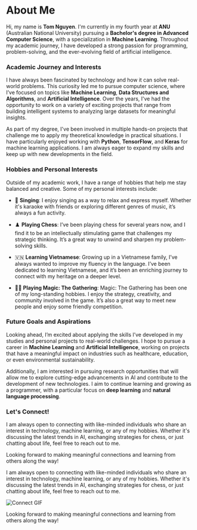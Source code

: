 # About Me

Hi, my name is **Tom Nguyen**. I'm currently in my fourth year at **ANU** (Australian National University) pursuing a **Bachelor's degree in Advanced Computer Science**, with a specialization in **Machine Learning**. Throughout my academic journey, I have developed a strong passion for programming, problem-solving, and the ever-evolving field of artificial intelligence.

### Academic Journey and Interests

I have always been fascinated by technology and how it can solve real-world problems. This curiosity led me to pursue computer science, where I’ve focused on topics like **Machine Learning**, **Data Structures and Algorithms**, and **Artificial Intelligence**. Over the years, I've had the opportunity to work on a variety of exciting projects that range from building intelligent systems to analyzing large datasets for meaningful insights.

As part of my degree, I've been involved in multiple hands-on projects that challenge me to apply my theoretical knowledge in practical situations. I have particularly enjoyed working with **Python**, **TensorFlow**, and **Keras** for machine learning applications. I am always eager to expand my skills and keep up with new developments in the field.

### Hobbies and Personal Interests

Outside of my academic work, I have a range of hobbies that help me stay balanced and creative. Some of my personal interests include:

- 🎤 **Singing**: I enjoy singing as a way to relax and express myself. Whether it's karaoke with friends or exploring different genres of music, it’s always a fun activity.
  
- ♟️ **Playing Chess**: I’ve been playing chess for several years now, and I find it to be an intellectually stimulating game that challenges my strategic thinking. It’s a great way to unwind and sharpen my problem-solving skills.

- 🇻🇳 **Learning Vietnamese**: Growing up in a Vietnamese family, I’ve always wanted to improve my fluency in the language. I’ve been dedicated to learning Vietnamese, and it’s been an enriching journey to connect with my heritage on a deeper level.

- 🧙‍♂️ **Playing Magic: The Gathering**: Magic: The Gathering has been one of my long-standing hobbies. I enjoy the strategy, creativity, and community involved in the game. It’s also a great way to meet new people and enjoy some friendly competition.

### Future Goals and Aspirations

Looking ahead, I’m excited about applying the skills I’ve developed in my studies and personal projects to real-world challenges. I hope to pursue a career in **Machine Learning** and **Artificial Intelligence**, working on projects that have a meaningful impact on industries such as healthcare, education, or even environmental sustainability.

Additionally, I am interested in pursuing research opportunities that will allow me to explore cutting-edge advancements in AI and contribute to the development of new technologies. I aim to continue learning and growing as a programmer, with a particular focus on **deep learning** and **natural language processing**.

### Let's Connect!

I am always open to connecting with like-minded individuals who share an interest in technology, machine learning, or any of my hobbies. Whether it's discussing the latest trends in AI, exchanging strategies for chess, or just chatting about life, feel free to reach out to me. 

Looking forward to making meaningful connections and learning from others along the way!

I am always open to connecting with like-minded individuals who share an interest in technology, machine learning, or any of my hobbies. Whether it's discussing the latest trends in AI, exchanging strategies for chess, or just chatting about life, feel free to reach out to me. 

![Connect GIF](https://media3.giphy.com/media/v1.Y2lkPTc5MGI3NjExaHd3cWx6MDF2ZTUxaDhtNTgxZTZzZDNpdGduZmRkdWl0bzEwanR5MiZlcD12MV9pbnRlcm5hbF9naWZfYnlfaWQmY3Q9Zw/iRIf7MAdvOIbdxK4rR/giphy.gif)

Looking forward to making meaningful connections and learning from others along the way!
